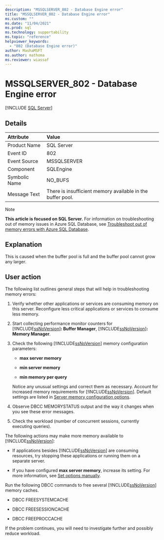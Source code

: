 ```yaml
---
description: "MSSQLSERVER_802 - Database Engine error"
title: "MSSQLSERVER_802 - Database Engine error"
ms.custom: ""
ms.date: "11/04/2021"
ms.prod: sql
ms.technology: supportability
ms.topic: "reference"
helpviewer_keywords: 
  - "802 (Database Engine error)"
author: MashaMSFT
ms.author: mathoma
ms.reviewer: wiassaf
---
```

# MSSQLSERVER_802 - Database Engine error
 [!INCLUDE [SQL Server](../../includes/applies-to-version/sqlserver.md)]
  
## Details  
  
| Attribute | Value |  
| :-------- | :---- |  
|Product Name|SQL Server|  
|Event ID|802|  
|Event Source|MSSQLSERVER|  
|Component|SQLEngine|  
|Symbolic Name|NO_BUFS|  
|Message Text|There is insufficient memory available in the buffer pool.|  

> [!NOTE]
> **This article is focused on SQL Server.** For information on troubleshooting out of memory issues in Azure SQL Database, see [Troubleshoot out of memory errors with Azure SQL Database](/azure/azure-sql/database/troubleshoot-memory-errors-issues).
  
## Explanation  
This is caused when the buffer pool is full and the buffer pool cannot grow any larger.  
  
## User action  
The following list outlines general steps that will help in troubleshooting memory errors:  
  
1.  Verify whether other applications or services are consuming memory on this server. Reconfigure less critical applications or services to consume less memory.  
  
2.  Start collecting performance monitor counters for [!INCLUDE[ssNoVersion](../../includes/ssnoversion-md.md)]**: Buffer Manager**, [!INCLUDE[ssNoVersion](../../includes/ssnoversion-md.md)]**: Memory Manager**.  
  
3.  Check the following [!INCLUDE[ssNoVersion](../../includes/ssnoversion-md.md)] memory configuration parameters:  
  
    -   **max server memory**  
  
    -   **min server memory**  
  
    -   **min memory per query**  
  
    Notice any unusual settings and correct them as necessary. Account for increased memory requirements for [!INCLUDE[ssNoVersion](../../includes/ssnoversion-md.md)]. Default settings are listed in [Server memory configuration options](../../database-engine/configure-windows/server-memory-server-configuration-options.md).
  
4.  Observe DBCC MEMORYSTATUS output and the way it changes when you see these error messages.  
  
5.  Check the workload (number of concurrent sessions, currently executing queries).  
  
The following actions may make more memory available to [!INCLUDE[ssNoVersion](../../includes/ssnoversion-md.md)]:  
  
-   If applications besides [!INCLUDE[ssNoVersion](../../includes/ssnoversion-md.md)] are consuming resources, try stopping these applications or running them on a separate server.  
  
-   If you have configured **max server memory**, increase its setting. For more information, see [Set options manually](../../database-engine/configure-windows/server-memory-server-configuration-options.md#manually).
  
Run the following DBCC commands to free several [!INCLUDE[ssNoVersion](../../includes/ssnoversion-md.md)] memory caches.  
  
-   DBCC FREESYSTEMCACHE  
  
-   DBCC FREESESSIONCACHE  
  
-   DBCC FREEPROCCACHE  
  
If the problem continues, you will need to investigate further and possibly reduce workload.  
  
